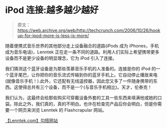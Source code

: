 # iPod 连接:越多越少越好

> 原文：<https://web.archive.org/web/http://techcrunch.com/2006/10/26/hookup-for-ipod-more-is-less-is-more/>

随着便携式音乐世界的其他部分走上设备融合的道路(iPods 成为 iPhones，手机成为音乐电话)，Lenntek 正在走一条不同的道路。利用人们实际上希望携带更多设备而不是更少设备的明显理念，它为 iPod 引入了连接。

我们猜测这个蓝牙设备是为那些羡慕音乐手机的人准备的。连接是你的 iPod 的一个蓝牙尾巴，让你把你的音乐流式传输到你的蓝牙手机上。它自动停止播放来电(就像音乐手机！).此外，它还配有无线遥控器，因此您又多了一件随身携带的东西。这使得总共有三个设备，而不是一个(与音乐手机相比)。天才，伦泰克！

我们认为，这最终会给那些购买可穿戴设备外套的工具一些东西来填满他或她的口袋。除此之外，我们真的，真的不明白。也许在检查完产品后你会明白，但是你需要一个网页来浏览 Lenntek 的 Flashcrapular 网站。

[【Lenntek.com】勾搭网站](https://web.archive.org/web/20150918184935/http://www.lenntek.com/)